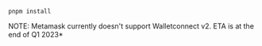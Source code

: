 ```bach
pnpm install
```

NOTE: Metamask currently doesn't support Walletconnect v2. ETA is at the end of Q1 2023*